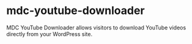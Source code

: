 mdc-youtube-downloader
======================

MDC YouTube Downloader allows visitors to download YouTube videos directly from your WordPress site.
